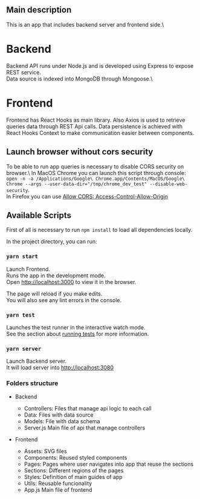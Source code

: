 ## Main description
This is an app that includes backend server and frontend side.\
# Backend
Backend API runs under Node.js and is developed using Express to expose REST service.\
Data source is indexed into MongoDB through Mongoose.\

# Frontend
Frontend has React Hooks as main library. 
Also Axios is used to retrieve queries data through REST Api calls.
Data persistence is achieved with React Hooks Context to make communication easier between components.
## Launch browser without cors security

To be able to run app queries is necessary to disable CORS security on browser.\ 
In MacOS Chrome you can launch this script through console:
`open -n -a /Applications/Google\ Chrome.app/Contents/MacOS/Google\ Chrome --args --user-data-dir="/tmp/chrome_dev_test" --disable-web-security`.\
In Firefox you can use [Allow CORS: Access-Control-Allow-Origin](https://outgoing.prod.mozaws.net/v1/53c52801cca6862c2ec9f96530b07875f9d5c3611be5b7f8e2483622ff9f0360/https%3A//mybrowseraddon.com/access-control-allow-origin.html)

## Available Scripts

First of all is necessary to run `npm install` to load all dependencies locally.

In the project directory, you can run:

### `yarn start`
Launch Frontend.\
Runs the app in the development mode.\
Open [http://localhost:3000](http://localhost:3000) to view it in the browser.

The page will reload if you make edits.\
You will also see any lint errors in the console.

### `yarn test`

Launches the test runner in the interactive watch mode.\
See the section about [running tests](https://facebook.github.io/create-react-app/docs/running-tests) for more information.

### `yarn server`

Launch Backend server.\
 It will load server into [http://localhost:3080](http://localhost:3080)


### Folders structure

* Backend
  * Controllers: Files that manage api logic to each call
  * Data: Files with data source
  * Models: File with data schema
  * Server.js Main file of api that manage controllers

* Frontend
  * Assets: SVG files
  * Components: Reused styled components
  * Pages: Pages where user navigates into app that reuse the sections
  * Sections: Different regions of the pages
  * Styles: Definition of main guides of app
  * Utils: Reusable funcionality
  * App.js Main file of frontend

